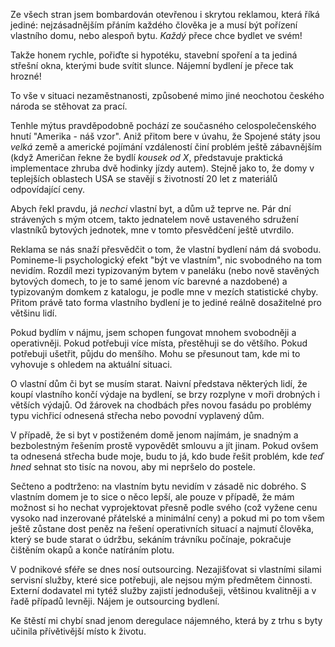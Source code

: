 <!-- dcterms:identifier = riderweblog#116 -->
<!-- dcterms:title = Nájemní bydlení: nesmyslné stigma? -->
<!-- np9:categoryId = 2 -->
<!-- x4w:category = Lidé a jiná zvěř -->
<!-- np9:authorId = 1 -->
<!-- np9:authorEmail = michal.valasek@altairis.cz -->
<!-- dcterms:creator = Michal Altair Valášek -->
<!-- dcterms:created = 2003-12-30T01:56:26+01:00 -->
<!-- dcterms:date = 2003-12-30T01:56:26+01:00 -->

Ze všech stran jsem bombardován otevřenou i skrytou reklamou, která říká jediné: nejzásadnějším přáním každého člověka je a musí být pořízení vlastního domu, nebo alespoň bytu. *Každý* přece chce bydlet ve svém! 

Takže honem rychle, pořiďte si hypotéku, stavební spoření a ta jediná střešní okna, kterými bude svítit slunce. Nájemní bydlení je přece tak hrozné!

To vše v situaci nezaměstnanosti, způsobené mimo jiné neochotou českého národa se stěhovat za prací.

Tenhle mýtus pravděpodobně pochází ze současného celospolečenského hnutí "Amerika - náš vzor". Aniž přitom bere v úvahu, že Spojené státy jsou *velká* země a americké pojímání vzdáleností činí problém ještě zábavnějším (když Američan řekne že bydlí *kousek od X*, představuje praktická implementace zhruba dvě hodinky jízdy autem). Stejně jako to, že domy v teplejších oblastech USA se stavějí s životností 20 let z materiálů odpovídající ceny.

Abych řekl pravdu, já *nechci* vlastní byt, a dům už teprve ne. Pár dní strávených s mým otcem, takto jednatelem nově ustaveného sdružení vlastníků bytových jednotek, mne v tomto přesvědčení ještě utvrdilo.

Reklama se nás snaží přesvědčit o tom, že vlastní bydlení nám dá svobodu. Pomineme-li psychologický efekt "být ve vlastním", nic svobodného na tom nevidím. Rozdíl mezi typizovaným bytem v paneláku (nebo nově stavěných bytových domech, to je to samé jenom víc barevné a nazdobené) a typizovaným domkem z katalogu, je podle mne v mezích statistické chyby. Přitom právě tato forma vlastního bydlení je to jediné reálně dosažitelné pro většinu lidí.

Pokud bydlím v nájmu, jsem schopen fungovat mnohem svobodněji a operativněji. Pokud potřebuji více místa, přestěhuji se do většího. Pokud potřebuji ušetřit, půjdu do menšího. Mohu se přesunout tam, kde mi to vyhovuje s ohledem na aktuální situaci.

O vlastní dům či byt se musím starat. Naivní představa některých lidí, že koupí vlastního končí výdaje na bydlení, se brzy rozplyne v moři drobných i větších výdajů. Od žárovek na chodbách přes novou fasádu po problémy typu vichřicí odnesená střecha nebo povodní vyplavený dům. 

V případě, že si byt v postiženém domě jenom najímám, je snadným a bezbolestným řešením prostě vypovědět smlouvu a jít jinam. Pokud ovšem ta odnesená střecha bude moje, budu to já, kdo bude řešit problém, kde *teď hned* sehnat sto tisíc na novou, aby mi nepršelo do postele.

Sečteno a podtrženo: na vlastním bytu nevidím v zásadě nic dobrého. S vlastním domem je to sice o něco lepší, ale pouze v případě, že mám možnost si ho nechat vyprojektovat přesně podle svého (což vyžene cenu vysoko nad inzerované přátelské a minimální ceny) a pokud mi po tom všem ještě zůstane dost peněz na řešení operativních situací a najmutí člověka, který se bude starat o údržbu, sekáním trávníku počínaje, pokračuje čištěním okapů a konče natíráním plotu.

V podnikové sféře se dnes nosí outsourcing. Nezajišťovat si vlastními silami servisní služby, které sice potřebuji, ale nejsou mým předmětem činnosti. Externí dodavatel mi tytéž služby zajistí jednodušeji, většinou kvalitněji a v řadě případů levněji. Nájem je outsourcing bydlení.

Ke štěstí mi chybí snad jenom deregulace nájemného, která by z trhu s byty učinila přívětivější místo k životu.